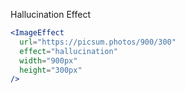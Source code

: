 Hallucination Effect

```jsx
<ImageEffect
  url="https://picsum.photos/900/300"
  effect="hallucination"
  width="900px"
  height="300px"
/>
```
